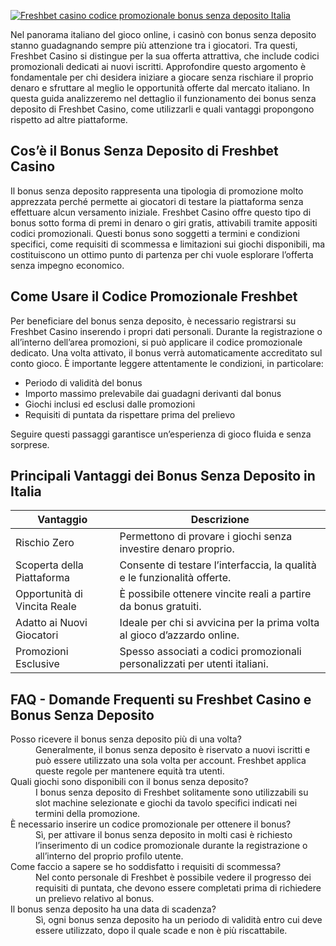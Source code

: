 [![Freshbet casino codice promozionale bonus senza deposito Italia](https://123-caf.pages.dev/gitsignup.png)](https://vrmoo.ru/Bt82HjjY)

<p>Nel panorama italiano del gioco online, i casinò con bonus senza deposito stanno guadagnando sempre più attenzione tra i giocatori. Tra questi, Freshbet Casino si distingue per la sua offerta attrattiva, che include codici promozionali dedicati ai nuovi iscritti. Approfondire questo argomento è fondamentale per chi desidera iniziare a giocare senza rischiare il proprio denaro e sfruttare al meglio le opportunità offerte dal mercato italiano. In questa guida analizzeremo nel dettaglio il funzionamento dei bonus senza deposito di Freshbet Casino, come utilizzarli e quali vantaggi propongono rispetto ad altre piattaforme.</p>  <h2>Cos’è il Bonus Senza Deposito di Freshbet Casino</h2> <p>Il bonus senza deposito rappresenta una tipologia di promozione molto apprezzata perché permette ai giocatori di testare la piattaforma senza effettuare alcun versamento iniziale. Freshbet Casino offre questo tipo di bonus sotto forma di premi in denaro o giri gratis, attivabili tramite appositi codici promozionali. Questi bonus sono soggetti a termini e condizioni specifici, come requisiti di scommessa e limitazioni sui giochi disponibili, ma costituiscono un ottimo punto di partenza per chi vuole esplorare l’offerta senza impegno economico.</p>  <h2>Come Usare il Codice Promozionale Freshbet</h2> <p>Per beneficiare del bonus senza deposito, è necessario registrarsi su Freshbet Casino inserendo i propri dati personali. Durante la registrazione o all’interno dell’area promozioni, si può applicare il codice promozionale dedicato. Una volta attivato, il bonus verrà automaticamente accreditato sul conto gioco. È importante leggere attentamente le condizioni, in particolare:</p> <ul>   <li>Periodo di validità del bonus</li>   <li>Importo massimo prelevabile dai guadagni derivanti dal bonus</li>   <li>Giochi inclusi ed esclusi dalle promozioni</li>   <li>Requisiti di puntata da rispettare prima del prelievo</li> </ul> <p>Seguire questi passaggi garantisce un’esperienza di gioco fluida e senza sorprese.</p>  <h2>Principali Vantaggi dei Bonus Senza Deposito in Italia</h2> <table>   <thead>     <tr>       <th>Vantaggio</th>       <th>Descrizione</th>     </tr>   </thead>   <tbody>     <tr>       <td>Rischio Zero</td>       <td>Permettono di provare i giochi senza investire denaro proprio.</td>     </tr>     <tr>       <td>Scoperta della Piattaforma</td>       <td>Consente di testare l’interfaccia, la qualità e le funzionalità offerte.</td>     </tr>     <tr>       <td>Opportunità di Vincita Reale</td>       <td>È possibile ottenere vincite reali a partire da bonus gratuiti.</td>     </tr>     <tr>       <td>Adatto ai Nuovi Giocatori</td>       <td>Ideale per chi si avvicina per la prima volta al gioco d’azzardo online.</td>     </tr>     <tr>       <td>Promozioni Esclusive</td>       <td>Spesso associati a codici promozionali personalizzati per utenti italiani.</td>     </tr>   </tbody> </table>  <h2>FAQ - Domande Frequenti su Freshbet Casino e Bonus Senza Deposito</h2> <dl>   <dt>Posso ricevere il bonus senza deposito più di una volta?</dt>   <dd>Generalmente, il bonus senza deposito è riservato a nuovi iscritti e può essere utilizzato una sola volta per account. Freshbet applica queste regole per mantenere equità tra utenti.</dd>    <dt>Quali giochi sono disponibili con il bonus senza deposito?</dt>   <dd>I bonus senza deposito di Freshbet solitamente sono utilizzabili su slot machine selezionate e giochi da tavolo specifici indicati nei termini della promozione.</dd>    <dt>È necessario inserire un codice promozionale per ottenere il bonus?</dt>   <dd>Sì, per attivare il bonus senza deposito in molti casi è richiesto l’inserimento di un codice promozionale durante la registrazione o all’interno del proprio profilo utente.</dd>    <dt>Come faccio a sapere se ho soddisfatto i requisiti di scommessa?</dt>   <dd>Nel conto personale di Freshbet è possibile vedere il progresso dei requisiti di puntata, che devono essere completati prima di richiedere un prelievo relativo al bonus.</dd>    <dt>Il bonus senza deposito ha una data di scadenza?</dt>   <dd>Sì, ogni bonus senza deposito ha un periodo di validità entro cui deve essere utilizzato, dopo il quale scade e non è più riscattabile.</dd> </dl>